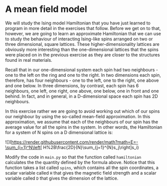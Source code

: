 # A mean field model
We will study the Ising model Hamiltonian that you have just learned to program in more detail in the exercises that follow.  Before we get on to that, however, we are going to learn an approximate Hamiltonian that we can use to study the behaviour of interacting Ising-like spins arranged on two or three dimensional, square lattices.  These higher-dimensionality lattices are obviously more interesting than the one-dimensional lattices that the spins were placed on in the previous exercise as they are closer to the structures found in real materials.

Recall that in our one-dimensional system each spin had two neighbours - one to the left on the ring and one to the right.  In two dimensions each spin, therefore, has four neighbours - one to the left, one to the right, one above and one below.  In three dimensions, by contrast, each spin has 6 neighbours, one left, one right, one above, one below, one in front and one behind.  In fact, and in general, in a D-dimensional space each spin has 2D neighbours.

In this exercise rather we are going to avoid working out which of our spins our neighbour by using the so-called mean-field approximation.  In this approximation, we assume that each of the neighbours of our spin has the average value for all the spins in the system.  In other words, the Hamiltonian for a system of N spins on a D dimensional lattice is:

![](https://render.githubusercontent.com/render/math?math=E=-\sum_{i=1}^N\left[ H%2B\frac{2D}{N}\sum_{j=1}^{N}s_j\right]s_i)

Modify the code in `main.py` so that the function called `hamiltonian` calculates the the quantity defined by the formula above.  Notice that this function takes a list called `spins`, which contains all the spin coordinates, a scalar variable called `H` that gives the magnetic field strength and a scalar variable called `D` that gives the dimension of the lattice.
